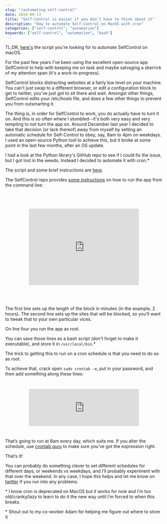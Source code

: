 ```yaml
---
slug: "/automating-self-control"
date: 2019-09-13
title: "Self-Control is easier if you don't have to think about it"
description: "How to automate Self-Control on MacOS with cron"
categories: ["self-control", "automation"]
keywords: ["self-control", "automation", "bash"]
---
```

TL;DR, [here's](https://github.com/raquelxmoss/dotfiles/blob/master/.selfcontrol.sh) the script you're looking for to automate SelfControl on macOS. 

For the past few years I've been using the excellent open-source app SelfControl to help with keeping me on task and maybe salvaging a skerrick of my attention span (it's a work-in-progress).

SelfControl blocks distracting websites at a fairly low level on your machine. You can't just swap to a different browser, or edit a configuration block to get to twitter, you've just got to sit there and wait. Amongst other things, SelfControl edits your /etc/hosts file, and does a few other things to prevent you from outsmarting it.

The thing is, in order for SelfControl to work, you do actually have to turn it on. And this is so often where I stumbled--it's both very easy and very tempting to not turn the app on. Around December last year I decided to take that decision (or lack thereof) away from myself by setting an automatic schedule for Self-Control to obey, say, 8am to 4pm on weekdays. I used an open-source Python tool to achieve this, but it broke at some point in the last few months, after an OS update.

I had a look at the Python library's GitHub repo to see if I could fix the issue, but I got lost in the weeds. Instead I decided to automate it with cron.*

The script and some brief instructions are [here](https://github.com/raquelxmoss/dotfiles/blob/master/.selfcontrol.sh).

The SelfControl repo provides [some instructions](https://github.com/SelfControlApp/selfcontrol/wiki/Running-SelfControl-from-the-Terminal) on how to run the app from the command line:

<iframe
  src="https://carbon.now.sh/embed?bg=rgba(255%2C255%2C255%2C1)&t=dracula&wt=none&l=application%2Fx-sh&ds=false&dsyoff=20px&dsblur=68px&wc=true&wa=true&pv=56px&ph=64px&ln=true&fl=1&fm=Hack&fs=18px&lh=140%25&si=false&es=4x&wm=false&code=defaults%2520write%2520org.eyebeam.SelfControl%2520BlockDuration%2520-int%2520120%250Adefaults%2520write%2520org.eyebeam.SelfControl%2520HostBlacklist%2520-array%2520facebook.com%2520news.ycombinator.com%250Adefaults%2520read%2520org.eyebeam.SelfControl%250Asudo%2520%252FApplications%252FSelfControl.app%252FContents%252FMacOS%252Forg.eyebeam.SelfControl%2520%2524(id%2520-u%2520%2524(whoami))%2520--install"
  style="transform:scale(0.7); width:100%; height:350px; border:0; overflow:hidden;"
  sandbox="allow-scripts allow-same-origin">
</iframe>

The first line sets up the length of the block in minutes (in the example, 2 hours). The second line sets up the sites that will be blocked, so you’ll want to tweak that to your own particular vices.

On line four you run the app as root.

You can save those lines as a bash script (don’t forget to make it executable), and store it in `/usr/local/bin`.*

The trick to getting this to run on a cron schedule is that you need to do so as root.

To achieve that, crack open `sudo crontab -e`, put in your password, and then add something along these lines:

<iframe
  src="https://carbon.now.sh/embed?bg=rgba(255%2C255%2C255%2C1)&t=dracula&wt=none&l=application%2Fx-sh&ds=false&dsyoff=20px&dsblur=68px&wc=true&wa=true&pv=56px&ph=64px&ln=false&fl=1&fm=Hack&fs=18px&lh=140%25&si=false&es=4x&wm=false&code=0%25208%2520*%2520*%2520*%2520%252Fusr%252Flocal%252Fbin%252F.selfcontrol.sh"
  style="transform:scale(0.7); width:100%; height:170px; border:0; overflow:hidden;"
  sandbox="allow-scripts allow-same-origin">
</iframe>

That’s going to run at 8am every day, which suits me. If you alter the schedule, use [crontab.guru](https://crontab.guru/) to make sure you’ve got the expression right.

That’s it!

You can probably do something clever to set different schedules for different days, or weekends vs weekdays, and I’ll probably experiment with that over the weekend. In any case, I hope this helps and let me know on [twitter](https://twitter.com/raquelxmoss) if you run into any problems.



\* I know cron is deprecated on MacOS but it works for now and I’m too old/cranky/lazy to learn to do it the new way until I’m forced to when this breaks.

\* Shout out to my co-worker Adam for helping me figure out where to store it
